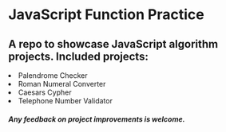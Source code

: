 # JavaScript Function Practice
<h2>A repo to showcase JavaScript algorithm projects. Included projects:</h2>

 <li>Palendrome Checker</li>
 <li>Roman Numeral Converter</li>
 <li>Caesars Cypher </li>
 <li>Telephone Number Validator </li>

<h5>Any feedback on project improvements is welcome.</h5>
